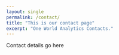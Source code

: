 ```yaml
---
layout: single
permalink: /contact/
title: "This is our contact page"
excerpt: "One World Analytics Contacts."
---
```

Contact details go here
